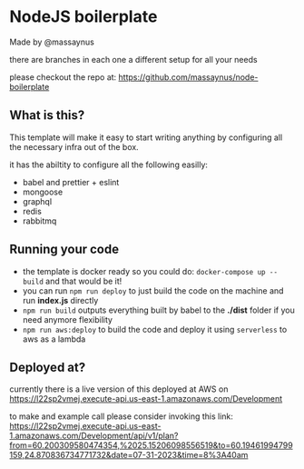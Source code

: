 # NodeJS boilerplate

Made by @massaynus

there are branches in each one a different setup for all your needs

please checkout the repo at: <https://github.com/massaynus/node-boilerplate>

## What is this?

This template will make it easy to start writing anything by configuring all the necessary infra out of the box.

it has the abiltity to configure all the following easilly:

- babel and prettier + eslint
- mongoose
- graphql
- redis
- rabbitmq

## Running your code

- the template is docker ready so you could do: `docker-compose up --build` and that would be it!
- you can run `npm run deploy` to just build the code on the machine and run **index.js** directly
- `npm run build` outputs everything built by babel to the **./dist** folder if you need anymore flexibility
- `npm run aws:deploy` to build the code and deploy it using `serverless` to aws as a lambda

## Deployed at?

currently there is a live version of this deployed at AWS on <https://l22sp2vmej.execute-api.us-east-1.amazonaws.com/Development>

to make and example call please consider invoking this link: <https://l22sp2vmej.execute-api.us-east-1.amazonaws.com/Development/api/v1/plan?from=60.200309580474354,%2025.15206098556519&to=60.19461994799159,24.870836734771732&date=07-31-2023&time=8%3A40am>

